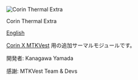 ![Corin Thermal Extra](https://github.com/user-attachments/assets/32b7b6ca-bb36-4018-9aa4-b348d0cf9360)

Corin Thermal Extra

[English](./README.md)

[Corin X MTKVest](https://github.com/LoggingNewMemory/CorinXMTKVest) 用の追加サーマルモジュールです。

開発者: Kanagawa Yamada

感謝: MTKVest Team & Devs

